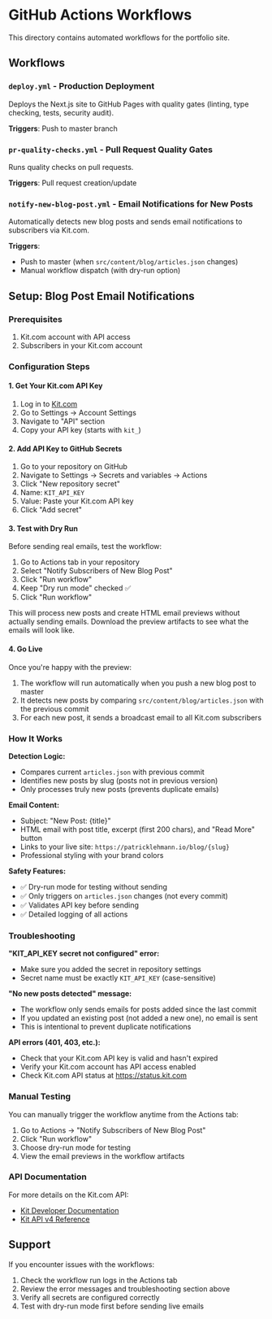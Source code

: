 # GitHub Actions Workflows

This directory contains automated workflows for the portfolio site.

## Workflows

### `deploy.yml` - Production Deployment
Deploys the Next.js site to GitHub Pages with quality gates (linting, type checking, tests, security audit).

**Triggers**: Push to master branch

### `pr-quality-checks.yml` - Pull Request Quality Gates
Runs quality checks on pull requests.

**Triggers**: Pull request creation/update

### `notify-new-blog-post.yml` - Email Notifications for New Posts
Automatically detects new blog posts and sends email notifications to subscribers via Kit.com.

**Triggers**:
- Push to master (when `src/content/blog/articles.json` changes)
- Manual workflow dispatch (with dry-run option)

## Setup: Blog Post Email Notifications

### Prerequisites
1. Kit.com account with API access
2. Subscribers in your Kit.com account

### Configuration Steps

#### 1. Get Your Kit.com API Key
1. Log in to [Kit.com](https://app.kit.com)
2. Go to Settings → Account Settings
3. Navigate to "API" section
4. Copy your API key (starts with `kit_`)

#### 2. Add API Key to GitHub Secrets
1. Go to your repository on GitHub
2. Navigate to Settings → Secrets and variables → Actions
3. Click "New repository secret"
4. Name: `KIT_API_KEY`
5. Value: Paste your Kit.com API key
6. Click "Add secret"

#### 3. Test with Dry Run
Before sending real emails, test the workflow:

1. Go to Actions tab in your repository
2. Select "Notify Subscribers of New Blog Post"
3. Click "Run workflow"
4. Keep "Dry run mode" checked ✅
5. Click "Run workflow"

This will process new posts and create HTML email previews without actually sending emails. Download the preview artifacts to see what the emails will look like.

#### 4. Go Live
Once you're happy with the preview:

1. The workflow will run automatically when you push a new blog post to master
2. It detects new posts by comparing `src/content/blog/articles.json` with the previous commit
3. For each new post, it sends a broadcast email to all Kit.com subscribers

### How It Works

**Detection Logic:**
- Compares current `articles.json` with previous commit
- Identifies new posts by slug (posts not in previous version)
- Only processes truly new posts (prevents duplicate emails)

**Email Content:**
- Subject: "New Post: {title}"
- HTML email with post title, excerpt (first 200 chars), and "Read More" button
- Links to your live site: `https://patricklehmann.io/blog/{slug}`
- Professional styling with your brand colors

**Safety Features:**
- ✅ Dry-run mode for testing without sending
- ✅ Only triggers on `articles.json` changes (not every commit)
- ✅ Validates API key before sending
- ✅ Detailed logging of all actions

### Troubleshooting

**"KIT_API_KEY secret not configured" error:**
- Make sure you added the secret in repository settings
- Secret name must be exactly `KIT_API_KEY` (case-sensitive)

**"No new posts detected" message:**
- The workflow only sends emails for posts added since the last commit
- If you updated an existing post (not added a new one), no email is sent
- This is intentional to prevent duplicate notifications

**API errors (401, 403, etc.):**
- Check that your Kit.com API key is valid and hasn't expired
- Verify your Kit.com account has API access enabled
- Check Kit.com API status at https://status.kit.com

### Manual Testing

You can manually trigger the workflow anytime from the Actions tab:
1. Go to Actions → "Notify Subscribers of New Blog Post"
2. Click "Run workflow"
3. Choose dry-run mode for testing
4. View the email previews in the workflow artifacts

### API Documentation

For more details on the Kit.com API:
- [Kit Developer Documentation](https://developers.kit.com/)
- [Kit API v4 Reference](https://developers.kit.com/v4)

## Support

If you encounter issues with the workflows:
1. Check the workflow run logs in the Actions tab
2. Review the error messages and troubleshooting section above
3. Verify all secrets are configured correctly
4. Test with dry-run mode first before sending live emails
